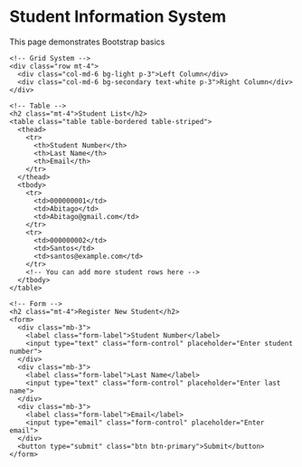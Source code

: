 <!DOCTYPE html>
<html lang="en">
<head>
  <meta charset="UTF-8">
  <meta name="viewport" content="width=device-width, initial-scale=1.0">
  <title>Student Information System</title>

  <!-- Bootstrap CDN -->
  <link rel="stylesheet" href="https://cdn.jsdelivr.net/npm/bootstrap@5.3.0/dist/css/bootstrap.min.css">
  <script src="https://cdn.jsdelivr.net/npm/bootstrap@5.3.0/dist/js/bootstrap.bundle.min.js"></script>
</head>
<body>

  <!-- Container and Typography -->
  <div class="container mt-4">
    <h1 class="text-center">Student Information System</h1>
    <p class="lead text-muted text-center">This page demonstrates Bootstrap basics</p>

    <!-- Grid System -->
    <div class="row mt-4">
      <div class="col-md-6 bg-light p-3">Left Column</div>
      <div class="col-md-6 bg-secondary text-white p-3">Right Column</div>
    </div>

    <!-- Table -->
    <h2 class="mt-4">Student List</h2>
    <table class="table table-bordered table-striped">
      <thead>
        <tr>
          <th>Student Number</th>
          <th>Last Name</th>
          <th>Email</th>
        </tr>
      </thead>
      <tbody>
        <tr>
          <td>000000001</td>
          <td>Abitago</td>
          <td>Abitago@gmail.com</td>
        </tr>
        <tr>
          <td>000000002</td>
          <td>Santos</td>
          <td>santos@example.com</td>
        </tr>
        <!-- You can add more student rows here -->
      </tbody>
    </table>

    <!-- Form -->
    <h2 class="mt-4">Register New Student</h2>
    <form>
      <div class="mb-3">
        <label class="form-label">Student Number</label>
        <input type="text" class="form-control" placeholder="Enter student number">
      </div>
      <div class="mb-3">
        <label class="form-label">Last Name</label>
        <input type="text" class="form-control" placeholder="Enter last name">
      </div>
      <div class="mb-3">
        <label class="form-label">Email</label>
        <input type="email" class="form-control" placeholder="Enter email">
      </div>
      <button type="submit" class="btn btn-primary">Submit</button>
    </form>
  </div>

</body>
</html>
